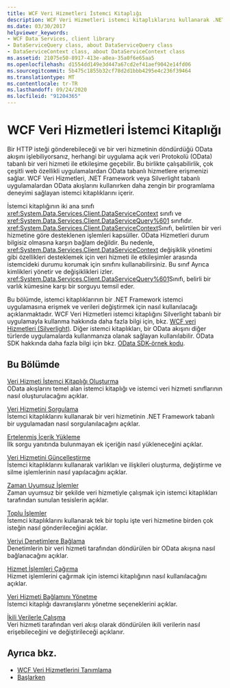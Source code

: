 ```yaml
---
title: WCF Veri Hizmetleri İstemci Kitaplığı
description: WCF Veri Hizmetleri istemci kitaplıklarını kullanarak .NET Framework istemci uygulamasına erişme ve verileri değiştirme hakkında bilgi edinin.
ms.date: 03/30/2017
helpviewer_keywords:
- WCF Data Services, client library
- DataServiceQuery class, about DataServiceQuery class
- DataServiceContext class, about DataServiceContext class
ms.assetid: 21075e50-8917-413e-a8ea-35a0f6e65aa5
ms.openlocfilehash: d1554dd149e3d447a67cd2ef41aef9042e14fd06
ms.sourcegitcommit: 5b475c1855b32cf78d2d1bbb4295e4c236f39464
ms.translationtype: MT
ms.contentlocale: tr-TR
ms.lasthandoff: 09/24/2020
ms.locfileid: "91204365"
---
```

# <a name="wcf-data-services-client-library"></a>WCF Veri Hizmetleri İstemci Kitaplığı

Bir HTTP isteği gönderebileceği ve bir veri hizmetinin döndürdüğü OData akışını işlebiliyorsanız, herhangi bir uygulama açık veri Protokolü (OData) tabanlı bir veri hizmeti ile etkileşime geçebilir. Bu birlikte çalışabilirlik, çok çeşitli web özellikli uygulamalardan OData tabanlı hizmetlere erişmenizi sağlar. WCF Veri Hizmetleri, .NET Framework veya Silverlight tabanlı uygulamalardan OData akışlarını kullanırken daha zengin bir programlama deneyimi sağlayan istemci kitaplıklarını içerir.  
  
 İstemci kitaplığının iki ana sınıfı <xref:System.Data.Services.Client.DataServiceContext> sınıfı ve <xref:System.Data.Services.Client.DataServiceQuery%601> sınıfıdır. <xref:System.Data.Services.Client.DataServiceContext>Sınıfı, belirtilen bir veri hizmetine göre desteklenen işlemleri kapsüller. OData Hizmetleri durum bilgisiz olmasına karşın bağlam değildir. Bu nedenle, <xref:System.Data.Services.Client.DataServiceContext> değişiklik yönetimi gibi özellikleri desteklemek için veri hizmeti ile etkileşimler arasında istemcideki durumu korumak için sınıfını kullanabilirsiniz. Bu sınıf Ayrıca kimlikleri yönetir ve değişiklikleri izler. <xref:System.Data.Services.Client.DataServiceQuery%601>Sınıfı, belirli bir varlık kümesine karşı bir sorguyu temsil eder.  
  
 Bu bölümde, istemci kitaplıklarının bir .NET Framework istemci uygulamasına erişmek ve verileri değiştirmek için nasıl kullanılacağı açıklanmaktadır. WCF Veri Hizmetleri istemci kitaplığını Silverlight tabanlı bir uygulamayla kullanma hakkında daha fazla bilgi için, bkz. [WCF veri Hizmetleri (Silverlight)](/previous-versions/windows/silverlight/dotnet-windows-silverlight/cc838234(v=vs.95)). Diğer istemci kitaplıkları, bir OData akışını diğer türlerde uygulamalarda kullanmanıza olanak sağlayan kullanılabilir. OData SDK hakkında daha fazla bilgi için bkz. [OData SDK-örnek kodu](https://www.odata.org/ecosystem/#sdk).
  
## <a name="in-this-section"></a>Bu Bölümde  

 [Veri Hizmeti İstemci Kitaplığı Oluşturma](generating-the-data-service-client-library-wcf-data-services.md)  
 OData akışlarını temel alan istemci kitaplığı ve istemci veri hizmeti sınıflarının nasıl oluşturulacağını açıklar.  
  
 [Veri Hizmetini Sorgulama](querying-the-data-service-wcf-data-services.md)  
 İstemci kitaplıklarını kullanarak bir veri hizmetinin .NET Framework tabanlı bir uygulamadan nasıl sorgulanılacağını açıklar.  
  
 [Ertelenmiş İçerik Yükleme](loading-deferred-content-wcf-data-services.md)  
 İlk sorgu yanıtında bulunmayan ek içeriğin nasıl yükleneceğini açıklar.  
  
 [Veri Hizmetini Güncelleştirme](updating-the-data-service-wcf-data-services.md)  
 İstemci kitaplıklarını kullanarak varlıkları ve ilişkileri oluşturma, değiştirme ve silme işlemlerinin nasıl yapılacağını açıklar.  
  
 [Zaman Uyumsuz İşlemler](asynchronous-operations-wcf-data-services.md)  
 Zaman uyumsuz bir şekilde veri hizmetiyle çalışmak için istemci kitaplıkları tarafından sunulan tesislerin açıklar.  
  
 [Toplu İşlemler](batching-operations-wcf-data-services.md)  
 İstemci kitaplıklarını kullanarak tek bir toplu işte veri hizmetine birden çok isteğin nasıl gönderileceğini açıklar.  
  
 [Veriyi Denetimlere Bağlama](binding-data-to-controls-wcf-data-services.md)  
 Denetimlerin bir veri hizmeti tarafından döndürülen bir OData akışına nasıl bağlanacağını açıklar.  
  
 [Hizmet İşlemleri Çağırma](calling-service-operations-wcf-data-services.md)  
 Hizmet işlemlerini çağırmak için istemci kitaplığının nasıl kullanılacağını açıklar.  
  
 [Veri Hizmeti Bağlamını Yönetme](managing-the-data-service-context-wcf-data-services.md)  
 İstemci kitaplığı davranışlarını yönetme seçeneklerini açıklar.  
  
 [İkili Verilerle Çalışma](working-with-binary-data-wcf-data-services.md)  
 Veri hizmeti tarafından veri akışı olarak döndürülen ikili verilerin nasıl erişebileceğini ve değiştirileceği açıklanır.  
  
## <a name="see-also"></a>Ayrıca bkz.

- [WCF Veri Hizmetlerini Tanımlama](defining-wcf-data-services.md)
- [Başlarken](getting-started-with-wcf-data-services.md)
